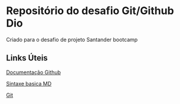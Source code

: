 # Repositório do desafio Git/Github Dio
Criado para o desafio de projeto Santander bootcamp
## Links Úteis

[Documentação Github](https://docs.github.com/en)

[Sintaxe basica MD](https://www.markdownguide.org/basic-syntax/)

[Git](https://git-scm.com/)
